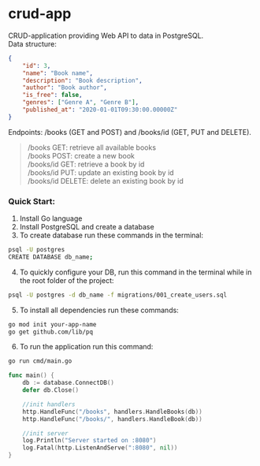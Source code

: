 # crud-app
CRUD-application providing Web API to data in PostgreSQL.  
Data structure:
```json
{
    "id": 3,
    "name": "Book name",
    "description": "Book description",
    "author": "Book author",
    "is_free": false,
    "genres": ["Genre A", "Genre B"],
    "published_at": "2020-01-01T09:30:00.00000Z"
}
```
Endpoints: /books (GET and POST) and /books/id (GET, PUT and DELETE).
> /books GET: retrieve all available books  
> /books POST: create a new book  
> /books/id GET: retrieve a book by id  
> /books/id PUT: update an existing book by id  
> /books/id DELETE: delete an existing book by id

### Quick Start:
1. Install Go language
2. Install PostgreSQL and create a database
3. To create database run these commands in the terminal:
```bash
psql -U postgres
CREATE DATABASE db_name;
```
4. To quickly configure your DB, run this command in the terminal while in the root folder of the project:
```bash
psql -U postgres -d db_name -f migrations/001_create_users.sql
```
5. To install all dependencies run these commands:
```bash
go mod init your-app-name
go get github.com/lib/pq
```
6. To run the application run this command:
```bash
go run cmd/main.go
```
```go
func main() {
	db := database.ConnectDB()
	defer db.Close()

	//init handlers
	http.HandleFunc("/books", handlers.HandleBooks(db))
	http.HandleFunc("/books/", handlers.HandleBook(db))

	//init server
	log.Println("Server started on :8080")
	log.Fatal(http.ListenAndServe(":8080", nil))
}
```